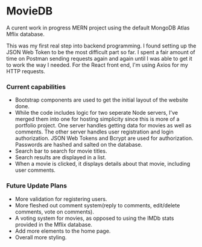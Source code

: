 # MovieDB

A curent work in progress MERN project using the default MongoDB Atlas Mflix database. 

This was my first real step into backend programming. I found setting up the JSON Web Token to be the most difficult part so far. I spent a fair amount of time on Postman sending requests again and again until I was able to get it to work the way I needed. For the React front end, I'm using Axios for my HTTP requests.

### Current capabilities

* Bootstrap components are used to get the initial layout of the website done.
* While the code includes logic for two seperate Node servers, I've merged them into one for hosting simplicity since this is more of a portfolio project. One server handles getting data for movies as well as comments. The other server handles user registration and login authorization. JSON Web Tokens and Bcrypt are used for authorization. Passwords are hashed and salted on the database.
* Search bar to search for movie titles.
* Search results are displayed in a list.
* When a movie is clicked, it displays details about that movie, including user comments.


### Future Update Plans

* More validation for registering users.
* More fleshed out comment system(reply to comments, edit/delete comments, vote on comments).
* A voting system for movies, as opposed to using the IMDb stats provided in the Mflix database.
* Add more elements to the home page.
* Overall more styling.
